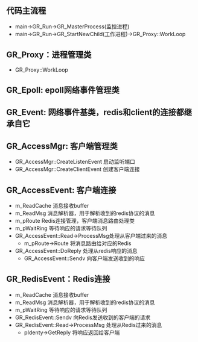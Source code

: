 ## 代码主流程
+ main->GR_Run->GR_MasterProcess(监控进程)
+ main->GR_Run->GR_StartNewChild(工作进程)->GR_Proxy::WorkLoop

## GR_Proxy：进程管理类
+ GR_Proxy::WorkLoop

## GR_Epoll: epoll网络事件管理类
## GR_Event: 网络事件基类，redis和client的连接都继承自它

## GR_AccessMgr: 客户端管理类
+ GR_AccessMgr::CreateListenEvent 启动监听端口
+ GR_AccessMgr::CreateClientEvent 创建客户端连接

## GR_AccessEvent: 客户端连接
+ m_ReadCache 消息接收buffer
+ m_ReadMsg 消息解析器，用于解析收到的redis协议的消息
+ m_pRoute Redis连接管理，客户端消息路由处理类
+ m_pWaitRing 等待响应的请求等待队列
+ GR_AccessEvent::Read->ProcessMsg处理从客户端过来的消息
	+ m_pRoute->Route 将消息路由给对应的Redis
+ GR_AccessEvent::DoReply 处理从redis响应的消息
	+  GR_AccessEvent::Sendv 向客户端发送收到的响应

## GR_RedisEvent：Redis连接
+ m_ReadCache 消息接收buffer
+ m_ReadMsg 消息解析器，用于解析收到的redis协议的消息
+ m_pWaitRing 等待响应的请求等待队列
+ GR_RedisEvent::Sendv 向Redis发送收到的客户端的请求
+ GR_RedisEvent::Read->ProcessMsg 处理从Redis过来的消息
	+ pIdenty->GetReply 将响应返回给客户端